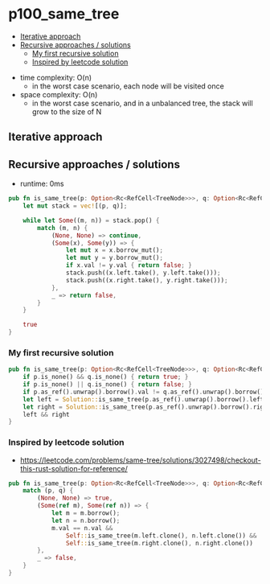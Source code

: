 # p100_same_tree

<!-- toc GFM -->

* [Iterative approach](#iterative-approach)
* [Recursive approaches / solutions](#recursive-approaches--solutions)
    - [My first recursive solution](#my-first-recursive-solution)
    - [Inspired by leetcode solution](#inspired-by-leetcode-solution)

<!-- toc -->

- time complexity: O(n)
    - in the worst case scenario, each node will be visited once
- space complexity: O(n)
    - in the worst case scenario, and in a unbalanced tree, the stack will grow to the size of N

## Iterative approach

## Recursive approaches / solutions

- runtime: 0ms

```rust
pub fn is_same_tree(p: Option<Rc<RefCell<TreeNode>>>, q: Option<Rc<RefCell<TreeNode>>>) -> bool {
    let mut stack = vec![(p, q)];

    while let Some((m, n)) = stack.pop() {
        match (m, n) {
            (None, None) => continue,
            (Some(x), Some(y)) => {
                let mut x = x.borrow_mut();
                let mut y = y.borrow_mut();
                if x.val != y.val { return false; }
                stack.push((x.left.take(), y.left.take()));
                stack.push((x.right.take(), y.right.take()));
            },
            _ => return false,
        }
    }

    true
}
```

### My first recursive solution

```rust
pub fn is_same_tree(p: Option<Rc<RefCell<TreeNode>>>, q: Option<Rc<RefCell<TreeNode>>>) -> bool {
    if p.is_none() && q.is_none() { return true; }
    if p.is_none() || q.is_none() { return false; }
    if p.as_ref().unwrap().borrow().val != q.as_ref().unwrap().borrow().val { return false; }
    let left = Solution::is_same_tree(p.as_ref().unwrap().borrow().left.clone(), q.as_ref().unwrap().borrow().left.clone());
    let right = Solution::is_same_tree(p.as_ref().unwrap().borrow().right.clone(), q.as_ref().unwrap().borrow().right.clone());
    left && right
}
```

### Inspired by leetcode solution

- https://leetcode.com/problems/same-tree/solutions/3027498/checkout-this-rust-solution-for-reference/

```rust
pub fn is_same_tree(p: Option<Rc<RefCell<TreeNode>>>, q: Option<Rc<RefCell<TreeNode>>>) -> bool {
    match (p, q) {
        (None, None) => true,
        (Some(ref m), Some(ref n)) => {
            let m = m.borrow();
            let n = n.borrow();
            m.val == n.val &&
                Self::is_same_tree(m.left.clone(), n.left.clone()) &&
                Self::is_same_tree(m.right.clone(), n.right.clone())
        },
        _ => false,
    }
}
```
